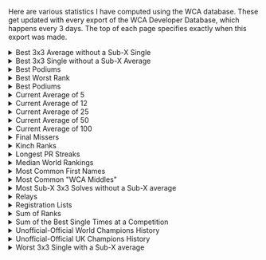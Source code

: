 Here are various statistics I have computed using the WCA database. These get updated with every export of the WCA Developer Database, which happens every 3 days. The top of each page specifies exactly when this export was made.

<details>
<summary>Best 3x3 Average without a Sub-X Single</summary>
<ul>
<li><a href="bestaveragewithoutsubxsingle/sub5.html">Sub-5</a></li>
<li><a href="bestaveragewithoutsubxsingle/sub6.html">Sub-6</a></li>
<li><a href="bestaveragewithoutsubxsingle/sub7.html">Sub-7</a></li>
<li><a href="bestaveragewithoutsubxsingle/sub8.html">Sub-8</a></li>
<li><a href="bestaveragewithoutsubxsingle/sub9.html">Sub-9</a></li>
<li><a href="bestaveragewithoutsubxsingle/sub10.html">Sub-10</a></li>
<li><a href="bestaveragewithoutsubxsingle/sub11.html">Sub-11</a></li>
<li><a href="bestaveragewithoutsubxsingle/sub12.html">Sub-12</a></li>
<li><a href="bestaveragewithoutsubxsingle/sub13.html">Sub-13</a></li>
<li><a href="bestaveragewithoutsubxsingle/sub14.html">Sub-14</a></li>
<li><a href="bestaveragewithoutsubxsingle/sub15.html">Sub-15</a></li>
</ul>
</details>
<details>
<summary>Best 3x3 Single without a Sub-X Average</summary>
<ul>
<li><a href="bestsinglewithoutsubxaverage/sub5.html">Sub-5</a></li>
<li><a href="bestsinglewithoutsubxaverage/sub6.html">Sub-6</a></li>
<li><a href="bestsinglewithoutsubxaverage/sub7.html">Sub-7</a></li>
<li><a href="bestsinglewithoutsubxaverage/sub8.html">Sub-8</a></li>
<li><a href="bestsinglewithoutsubxaverage/sub9.html">Sub-9</a></li>
<li><a href="bestsinglewithoutsubxaverage/sub10.html">Sub-10</a></li>
<li><a href="bestsinglewithoutsubxaverage/sub11.html">Sub-11</a></li>
<li><a href="bestsinglewithoutsubxaverage/sub12.html">Sub-12</a></li>
<li><a href="bestsinglewithoutsubxaverage/sub13.html">Sub-13</a></li>
<li><a href="bestsinglewithoutsubxaverage/sub14.html">Sub-14</a></li>
<li><a href="bestsinglewithoutsubxaverage/sub15.html">Sub-15</a></li>
</ul>
</details>
<details>
  <summary>Best Podiums</summary>
<ul>
<li><a href="bestpodiums/333.html">3x3</a></li>
<li><a href="bestpodiums/222.html">2x2</a></li>
<li><a href="bestpodiums/444.html">4x4</a></li>
<li><a href="bestpodiums/555.html">5x5</a></li>
<li><a href="bestpodiums/666.html">6x6</a></li>
<li><a href="bestpodiums/777.html">7x7</a></li>
<li><a href="bestpodiums/333bf.html">3BLD</a></li>
<li><a href="bestpodiums/333fm.html">FMC</a></li>
<li><a href="bestpodiums/333oh.html">OH</a></li>
<li><a href="bestpodiums/clock.html">Clock</a></li>
<li><a href="bestpodiums/minx.html">Megaminx</a></li>
<li><a href="bestpodiums/pyram.html">Pyraminx</a></li>
<li><a href="bestpodiums/skewb.html">Skewb</a></li>
<li><a href="bestpodiums/sq1.html">Square-1</a></li>
<li><a href="bestpodiums/444bf.html">4BLD</a></li>
<li><a href="bestpodiums/555bf.html">5BLD</a></li>
<li><a href="bestpodiums/333mbf.html">MBLD</a></li>
</ul>
</details>
<details>
  <summary>Best Worst Rank</summary>
<ul>
<li><a href="bestworstrank/bestworstrank.html">3x3</a></li>
</ul>
</details>
<details>
  <summary>Best Podiums</summary>
<ul>
<li><a href="bestworstresult/333a.html">3x3 Average</a></li>
<li><a href="bestworstresult/222a.html">2x2 Average</a></li>
<li><a href="bestworstresult/444a.html">4x4 Average</a></li>
<li><a href="bestworstresult/555a.html">5x5 Average</a></li>
<li><a href="bestworstresult/666a.html">6x6 Average</a></li>
<li><a href="bestworstresult/777a.html">7x7 Average</a></li>
<li><a href="bestworstresult/333bfa.html">3BLD Average</a></li>
<li><a href="bestworstresult/333fma.html">FMC Average</a></li>
<li><a href="bestworstresult/333oha.html">OH Average</a></li>
<li><a href="bestworstresult/clocka.html">Clock Average</a></li>
<li><a href="bestworstresult/minxa.html">Megaminx Average</a></li>
<li><a href="bestworstresult/pyrama.html">Pyraminx Average</a></li>
<li><a href="bestworstresult/skewba.html">Skewb Average</a></li>
<li><a href="bestworstresult/sq1a.html">Square-1 Average</a></li>
<li><a href="bestworstresult/444bfa.html">4BLD Average</a></li>
<li><a href="bestworstresult/555bfa.html">5BLD Average</a></li>
<li><a href="bestworstresult/333s.html">3x3 Single</a></li>
<li><a href="bestworstresult/222s.html">2x2 Single</a></li>
<li><a href="bestworstresult/444s.html">4x4 Single</a></li>
<li><a href="bestworstresult/555s.html">5x5 Single</a></li>
<li><a href="bestworstresult/666s.html">6x6 Single</a></li>
<li><a href="bestworstresult/777s.html">7x7 Single</a></li>
<li><a href="bestworstresult/333bfs.html">3BLD Single</a></li>
<li><a href="bestworstresult/333fms.html">FMC Single</a></li>
<li><a href="bestworstresult/333ohs.html">OH Single</a></li>
<li><a href="bestworstresult/clocks.html">Clock Single</a></li>
<li><a href="bestworstresult/minxs.html">Megaminx Single</a></li>
<li><a href="bestworstresult/pyrams.html">Pyraminx Single</a></li>
<li><a href="bestworstresult/skewbs.html">Skewb Single</a></li>
<li><a href="bestworstresult/sq1s.html">Square-1 Single</a></li>
<li><a href="bestworstresult/444bfs.html">4BLD Single</a></li>
<li><a href="bestworstresult/555bfs.html">5BLD Single</a></li>
<li><a href="bestworstresult/333mbfs.html">MBLD Single</a></li>
</ul>
</details>
<details>
  <summary>Current Average of 5</summary>
<ul>
<li><a href="currentao5/333.html">3x3</a></li>
<li><a href="currentao5/222.html">2x2</a></li>
<li><a href="currentao5/444.html">4x4</a></li>
<li><a href="currentao5/555.html">5x5</a></li>
<li><a href="currentao5/666.html">6x6</a></li>
<li><a href="currentao5/777.html">7x7</a></li>
<li><a href="currentao5/333bf.html">3BLD</a></li>
<li><a href="currentao5/333fm.html">FMC</a></li>
<li><a href="currentao5/333oh.html">OH</a></li>
<li><a href="currentao5/clock.html">Clock</a></li>
<li><a href="currentao5/minx.html">Megaminx</a></li>
<li><a href="currentao5/pyram.html">Pyraminx</a></li>
<li><a href="currentao5/skewb.html">Skewb</a></li>
<li><a href="currentao5/sq1.html">Square-1</a></li>
<li><a href="currentao5/444bf.html">4BLD</a></li>
<li><a href="currentao5/555bf.html">5BLD</a></li>
</ul>
</details>
<details>
  <summary>Current Average of 12</summary>
<ul>
<li><a href="currentao12/333.html">3x3</a></li>
<li><a href="currentao12/222.html">2x2</a></li>
<li><a href="currentao12/444.html">4x4</a></li>
<li><a href="currentao12/555.html">5x5</a></li>
<li><a href="currentao12/666.html">6x6</a></li>
<li><a href="currentao12/777.html">7x7</a></li>
<li><a href="currentao12/333bf.html">3BLD</a></li>
<li><a href="currentao12/333fm.html">FMC</a></li>
<li><a href="currentao12/333oh.html">OH</a></li>
<li><a href="currentao12/clock.html">Clock</a></li>
<li><a href="currentao12/minx.html">Megaminx</a></li>
<li><a href="currentao12/pyram.html">Pyraminx</a></li>
<li><a href="currentao12/skewb.html">Skewb</a></li>
<li><a href="currentao12/sq1.html">Square-1</a></li>
<li><a href="currentao12/444bf.html">4BLD</a></li>
<li><a href="currentao12/555bf.html">5BLD</a></li>
</ul>
</details>
<details>
  <summary>Current Average of 25</summary>
<ul>
<li><a href="currentao25/333.html">3x3</a></li>
<li><a href="currentao25/222.html">2x2</a></li>
<li><a href="currentao25/444.html">4x4</a></li>
<li><a href="currentao25/555.html">5x5</a></li>
<li><a href="currentao25/666.html">6x6</a></li>
<li><a href="currentao25/777.html">7x7</a></li>
<li><a href="currentao25/333bf.html">3BLD</a></li>
<li><a href="currentao25/333fm.html">FMC</a></li>
<li><a href="currentao25/333oh.html">OH</a></li>
<li><a href="currentao25/clock.html">Clock</a></li>
<li><a href="currentao25/minx.html">Megaminx</a></li>
<li><a href="currentao25/pyram.html">Pyraminx</a></li>
<li><a href="currentao25/skewb.html">Skewb</a></li>
<li><a href="currentao25/sq1.html">Square-1</a></li>
<li><a href="currentao25/444bf.html">4BLD</a></li>
<li><a href="currentao25/555bf.html">5BLD</a></li>
</ul>
</details>
<details>
  <summary>Current Average of 50</summary>
<ul>
<li><a href="currentao50/333.html">3x3</a></li>
<li><a href="currentao50/222.html">2x2</a></li>
<li><a href="currentao50/444.html">4x4</a></li>
<li><a href="currentao50/555.html">5x5</a></li>
<li><a href="currentao50/666.html">6x6</a></li>
<li><a href="currentao50/777.html">7x7</a></li>
<li><a href="currentao50/333bf.html">3BLD</a></li>
<li><a href="currentao50/333fm.html">FMC</a></li>
<li><a href="currentao50/333oh.html">OH</a></li>
<li><a href="currentao50/clock.html">Clock</a></li>
<li><a href="currentao50/minx.html">Megaminx</a></li>
<li><a href="currentao50/pyram.html">Pyraminx</a></li>
<li><a href="currentao50/skewb.html">Skewb</a></li>
<li><a href="currentao50/sq1.html">Square-1</a></li>
<li><a href="currentao50/444bf.html">4BLD</a></li>
<li><a href="currentao50/555bf.html">5BLD</a></li>
</ul>
</details>
<details>
  <summary>Current Average of 100</summary>
<ul>
<li><a href="currentao100/333.html">3x3</a></li>
<li><a href="currentao100/222.html">2x2</a></li>
<li><a href="currentao100/444.html">4x4</a></li>
<li><a href="currentao100/555.html">5x5</a></li>
<li><a href="currentao100/666.html">6x6</a></li>
<li><a href="currentao100/777.html">7x7</a></li>
<li><a href="currentao100/333bf.html">3BLD</a></li>
<li><a href="currentao100/333fm.html">FMC</a></li>
<li><a href="currentao100/333oh.html">OH</a></li>
<li><a href="currentao100/clock.html">Clock</a></li>
<li><a href="currentao100/minx.html">Megaminx</a></li>
<li><a href="currentao100/pyram.html">Pyraminx</a></li>
<li><a href="currentao100/skewb.html">Skewb</a></li>
<li><a href="currentao100/sq1.html">Square-1</a></li>
<li><a href="currentao100/444bf.html">4BLD</a></li>
<li><a href="currentao100/555bf.html">5BLD</a></li>
</ul>
</details>
<details>
  <summary>Final Missers</summary>
  Best results in a round preceding a final that did not result in the competitor proceeding to said final.
<ul>
<li><a href="finalmissers/333.html">3x3</a></li>
<li><a href="finalmissers/222.html">2x2</a></li>
<li><a href="finalmissers/444.html">4x4</a></li>
<li><a href="finalmissers/555.html">5x5</a></li>
<li><a href="finalmissers/666.html">6x6</a></li>
<li><a href="finalmissers/777.html">7x7</a></li>
<li><a href="finalmissers/333bf.html">3BLD</a></li>
<li><a href="finalmissers/333fm.html">FMC</a></li>
<li><a href="finalmissers/333oh.html">OH</a></li>
<li><a href="finalmissers/clock.html">Clock</a></li>
<li><a href="finalmissers/minx.html">Megaminx</a></li>
<li><a href="finalmissers/pyram.html">Pyraminx</a></li>
<li><a href="finalmissers/skewb.html">Skewb</a></li>
<li><a href="finalmissers/sq1.html">Square-1</a></li>
<li><a href="finalmissers/444bf.html">4BLD</a></li>
<li><a href="finalmissers/555bf.html">5BLD</a></li>
<li><a href="finalmissers/333mbf.html">MBLD</a></li>
</ul>
</details>
<details>
  <summary>Kinch Ranks</summary>
<ul>
<li><a href="kinch/WorldKinch.html">World Kinch</a></li>
<li><a href="kinch/ContinentKinch.html">Continental Kinch</a></li>
<li><a href="kinch/CountryKinch.html">National Kinch</a></li>
<li><a href="kinch/nopod.html">Without a Podium</a></li>
<li><a href="kinch/nowin.html">Without a Win</a></li>
<li><a href="kinch/nonr.html">Without an NR</a></li>
<li><a href="kinch/nowc.html">Without a CR</a></li>
<li><a href="kinch/nowr.html">Without a WR</a></li>
</ul>
</details>
<details>
  <summary>Longest PR Streaks</summary>
<ul>
<li><a href="prstreaks/pr_streak.html">All competitions</a></li>
<li><a href="prstreaks/pr_streak_exfmc.html">Excluding FMC-Only comps</a></li>
<li><a href="prstreaks/pr_streak_exfmcbld.html">Excluding FMC-and-BLD-Only comps</a></li>
<li><a href="prstreaks/current_pr_streak.html">Current-only all competitions</a></li>
<li><a href="prstreaks/current_pr_streak_exfmc.html">Current-only excluding FMC-Only comps</a></li>
<li><a href="prstreaks/current_pr_streak_exfmcbld.html">Current-only excluding FMC-and-BLD-Only comps</a></li>
</ul>
</details>
<details>
  <summary>Median World Rankings</summary>
<ul>
<li><a href="median/333.html">3x3</a></li>
<li><a href="median/222.html">2x2</a></li>
<li><a href="median/444.html">4x4</a></li>
<li><a href="median/555.html">5x5</a></li>
<li><a href="median/666.html">6x6</a></li>
<li><a href="median/777.html">7x7</a></li>
<li><a href="median/333bf.html">3BLD</a></li>
<li><a href="median/333fm.html">FMC</a></li>
<li><a href="median/333oh.html">OH</a></li>
<li><a href="median/clock.html">Clock</a></li>
<li><a href="median/minx.html">Megaminx</a></li>
<li><a href="median/pyram.html">Pyraminx</a></li>
<li><a href="median/skewb.html">Skewb</a></li>
<li><a href="median/sq1.html">Square-1</a></li>
<li><a href="median/444bf.html">4BLD</a></li>
<li><a href="median/555bf.html">5BLD</a></li>
<li><a href="median/333mbf.html">MBLD</a></li>
</ul>
</details>
<details>
  <summary>Most Common First Names</summary>
<ul>
<li><a href="commonfirstnames/mostcommonfirstnames.html">3x3</a></li>
</ul>
</details>
<details>
  <summary>Most Common "WCA Middles"</summary>
<ul>
<li><a href="commonwcamiddles/mostcommonwcamiddles.html">3x3</a></li>
</ul>
</details>
<details>
  <summary>Most Sub-X 3x3 Solves without a Sub-X average</summary>
<ul>
<li><a href="mostsubxsinglewithoutsubxaverage/6.html">Sub-6</a></li>
<li><a href="mostsubxsinglewithoutsubxaverage/7.html">Sub-7</a></li>
<li><a href="mostsubxsinglewithoutsubxaverage/8.html">Sub-8</a></li>
<li><a href="mostsubxsinglewithoutsubxaverage/9.html">Sub-9</a></li>
<li><a href="mostsubxsinglewithoutsubxaverage/10.html">Sub-10</a></li>
<li><a href="mostsubxsinglewithoutsubxaverage/11.html">Sub-11</a></li>
<li><a href="mostsubxsinglewithoutsubxaverage/12.html">Sub-12</a></li>
<li><a href="mostsubxsinglewithoutsubxaverage/13.html">Sub-13</a></li>
<li><a href="mostsubxsinglewithoutsubxaverage/14.html">Sub-14</a></li>
<li><a href="mostsubxsinglewithoutsubxaverage/15.html">Sub-15</a></li>
</ul>
</details>
<details>
  <summary>Relays</summary>
<i>Using PB single times</i>
<ul>
<li><a href="relays/all_events_relay.html">All Events (excl. MBLD & FMC)</a></li>
<li><a href="relays/guildford.html">Guildford</a></li>
<li><a href="relays/mini_guildford.html">Mini-Guildford</a></li>
<li><a href="relays/234.html">2-3-4 Relay</a></li>
<li><a href="relays/2345.html">2-3-4-5 Relay</a></li>
<li><a href="relays/23456.html">2-3-4-5-6 Relay</a></li>
<li><a href="relays/234567.html">2-3-4-5-6-7 Relay</a></li>
<li><a href="relays/333eventsnofeet.html">3x3 OH BLD Relay</a></li>
<li><a href="relays/333events.html">All 3x3 Events (3x3,3BLD,OH,Feet)</a></li>
<li><a href="relays/bld.html">3BLD, 4BLD and 5BLD</a></li>
<li><a href="relays/side.html">Side Events (Clock, Mega, Pyra, Skewb, SQ-1)</a></li>
<li><a href="relays/fast.html">Fast Events (2x2, Pyra, Skewb)</a></li>
</ul>
<i>Any requests, let me know!</i>
</details>
<details>
  <summary>Registration Lists</summary>
<ul>
<li><a href="registrations/competitionId.html">Ordered by Competition</a></li>
<li><a href="registrations/name.html">Ordered by Name</a></li>
</ul>
</details>
<details>
<summary>Sum of Ranks</summary>
<ul>
<li><a href="sor/single.html">Single</a> - <a href="sor/average.html">Average</a> - <a href="sor/combined.html">Combined</a></li>
<li>Without a Podium: <a href="sor/nopodsingle.html">Single</a> - <a href="sor/nopodaverage.html">Average</a> - <a href="sor/nopodcombined.html">Combined</a></li>
<li>Without a Win: <a href="sor/nowinsingle.html">Single</a> - <a href="sor/nowinaverage.html">Average</a> - <a href="sor/nowincombined.html">Combined</a></li>
<li>Without an NR: <a href="sor/nonrsingle.html">Single</a> - <a href="sor/nonraverage.html">Average</a> - <a href="sor/nonrcombined.html">Combined</a></li>
<li>Without a CR: <a href="sor/nocrsingle.html">Single</a> - <a href="sor/nocraverage.html">Average</a> - <a href="sor/nocrcombined.html">Combined</a></li>
<li>Without a WR: <a href="sor/nowrsingle.html">Single</a> - <a href="sor/nowraverage.html">Average</a> - <a href="sor/nowrcombined.html">Combined</a></li>
</ul>
</details>
<details>
  <summary>Sum of the Best Single Times at a Competition</summary>
<i>(excluding FMC and MBLD)</i>
<ul>
<li><a href="sumbesttime/all.html">All Events</a></li>
<li><a href="sumbesttime/ex45bf.html">Excluding BigBLD</a></li>
</ul>
</details>
<details>
  <summary>Unofficial-Official World Champions History</summary>
<ul>
<li><a href="uowc/333.html">3x3</a></li>
<li><a href="uowc/222.html">2x2</a></li>
<li><a href="uowc/444.html">4x4</a></li>
<li><a href="uowc/555.html">5x5</a></li>
<li><a href="uowc/666.html">6x6</a></li>
<li><a href="uowc/777.html">7x7</a></li>
<li><a href="uowc/333bf.html">3BLD</a></li>
<li><a href="uowc/333fm.html">FMC</a></li>
<li><a href="uowc/333oh.html">OH</a></li>
<li><a href="uowc/clock.html">Clock</a></li>
<li><a href="uowc/minx.html">Megaminx</a></li>
<li><a href="uowc/pyram.html">Pyraminx</a></li>
<li><a href="uowc/skewb.html">Skewb</a></li>
<li><a href="uowc/sq1.html">Square-1</a></li>
<li><a href="uowc/444bf.html">4BLD</a></li>
<li><a href="uowc/555bf.html">5BLD</a></li>
<li><a href="uowc/333mbf.html">MBLD</a></li>
</ul>
</details>
<details>
  <summary>Unofficial-Official UK Champions History</summary>
Nice UK-centric Stat!
<ul>
<li><a href="uoukc/333.html">3x3</a></li>
<li><a href="uoukc/222.html">2x2</a></li>
<li><a href="uoukc/444.html">4x4</a></li>
<li><a href="uoukc/555.html">5x5</a></li>
<li><a href="uoukc/666.html">6x6</a></li>
<li><a href="uoukc/777.html">7x7</a></li>
<li><a href="uoukc/333bf.html">3BLD</a></li>
<li><a href="uoukc/333fm.html">FMC</a></li>
<li><a href="uoukc/333oh.html">OH</a></li>
<li><a href="uoukc/clock.html">Clock</a></li>
<li><a href="uoukc/minx.html">Megaminx</a></li>
<li><a href="uoukc/pyram.html">Pyraminx</a></li>
<li><a href="uoukc/skewb.html">Skewb</a></li>
<li><a href="uoukc/sq1.html">Square-1</a></li>
<li><a href="uoukc/444bf.html">4BLD</a></li>
<li><a href="uoukc/555bf.html">5BLD</a></li>
<li><a href="uoukc/333mbf.html">MBLD</a></li>
</ul>
</details>
<details>
  <summary>Worst 3x3 Single with a Sub-X average</summary>
<ul>
<li><a href="worstsinglewithsubxaverage/sub6.html">Sub-6</a></li>
<li><a href="worstsinglewithsubxaverage/sub7.html">Sub-7</a></li>
<li><a href="worstsinglewithsubxaverage/sub8.html">Sub-8</a></li>
<li><a href="worstsinglewithsubxaverage/sub9.html">Sub-9</a></li>
<li><a href="worstsinglewithsubxaverage/sub10.html">Sub-10</a></li>
<li><a href="worstsinglewithsubxaverage/sub11.html">Sub-11</a></li>
<li><a href="worstsinglewithsubxaverage/sub12.html">Sub-12</a></li>
<li><a href="worstsinglewithsubxaverage/sub13.html">Sub-13</a></li>
<li><a href="worstsinglewithsubxaverage/sub14.html">Sub-14</a></li>
<li><a href="worstsinglewithsubxaverage/sub15.html">Sub-15</a></li>

</ul>
</details>

